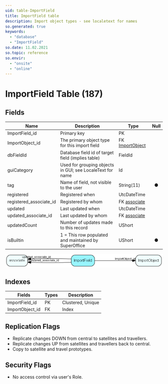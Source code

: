 ```yaml
---
uid: table-ImportField
title: ImportField table
description: Import object types - see localetext for names
so.generated: true
keywords:
  - "database"
  - "ImportField"
so.date: 11.02.2021
so.topic: reference
so.envir:
  - "onsite"
  - "online"
---
```


# ImportField Table (187)

## Fields

| Name | Description | Type | Null |
|------|-------------|------|:----:|
|ImportField\_id|Primary key|PK| |
|ImportObject\_id|The primary object type for this import field|FK [ImportObject](importobject.md)| |
|dbFieldId|Database field id of target field (implies table)|FieldId| |
|guiCategory|Used for grouping objects in GUI; see LocaleText for name|Id| |
|tag|Name of field, not visible to the user|String(11)|&#x25CF;|
|registered|Registered when|UtcDateTime| |
|registered\_associate\_id|Registered by whom|FK [associate](associate.md)| |
|updated|Last updated when|UtcDateTime| |
|updated\_associate\_id|Last updated by whom|FK [associate](associate.md)| |
|updatedCount|Number of updates made to this record|UShort| |
|isBuiltin|1 = This row populated and maintained by SuperOffice|UShort|&#x25CF;|


![ImportField table relationship diagram](./media/ImportField.png)

## Indexes

| Fields | Types | Description |
|--------|-------|-------------|
|ImportField\_id |PK |Clustered, Unique |
|ImportObject\_id |FK |Index |

## Replication Flags

* Replicate changes DOWN from central to satellites and travellers.
* Replicate changes UP from satellites and travellers back to central.
* Copy to satellite and travel prototypes.

## Security Flags

* No access control via user's Role.

